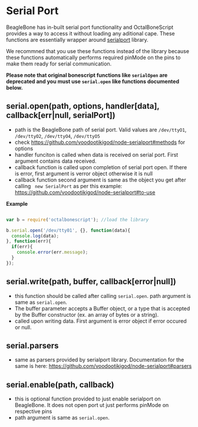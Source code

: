 Serial Port
===========

BeagleBone has in-built serial port functionality and OctalBoneScript provides a way to access it without loading any aditional cape.
These functions are essentially wrapper around [serialport](https://github.com/voodootikigod/node-serialport) library.

We recommned that you use these functions instead of the library because these functions automatically performs required
pinMode on the pins to make them ready for serial communication.

**Please note that original bonescript functions like ```serialOpen``` are deprecated and you must use
```serial.open``` like functions documented below.**

## serial.open(path, options, handler[data], callback[err|null, serialPort])
- path is the BeagleBone path of serial port. Valid values are ```/dev/ttyO1```, ```/dev/ttyO2```, ```/dev/ttyO4```, ```/dev/ttyO5```
- check https://github.com/voodootikigod/node-serialport#methods for options
- handler funciton is called when data is received on serial port. First argument contains data received.
- callback function is called upon completion of serial port open. If there is error, first argument is verror object otherwise it is null
- callback function second argument is same as the object you get after calling ``` new SerialPort``` as per this example: https://github.com/voodootikigod/node-serialport#to-use

**Example**
```javascript

var b = require('octalbonescript'); //load the library

b.serial.open('/dev/tty01', {}, function(data){
  console.log(data);
}, function(err){
  if(err){
    console.error(err.message);
  }
});

```

## serial.write(path, buffer, callback[error|null])
- this function should be called after calling ```serial.open```. path argument is same as ```serial.open```.
- The buffer parameter accepts a Buffer object, or a type that is accepted by the Buffer constructor (ex. an array of bytes or a string).
- called upon writing data. First argument is error object if error occured or null.

## serial.parsers
- same as parsers provided by serialport library. Documentation for the same is here: https://github.com/voodootikigod/node-serialport#parsers

## serial.enable(path, callback)
- this is optional function provided to just enable serialport on BeagleBone. It does not open port ut just performs pinMode on respective pins
- path argument is same as ```serial.open```.
